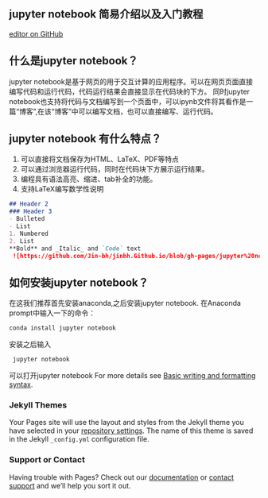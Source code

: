 ## jupyter notebook 简易介绍以及入门教程
 [editor on GitHub](https://github.com/Jin-bh/jinbh.Github.io/edit/gh-pages/index.md)
 
## 什么是jupyter notebook？
jupyter notebook是基于网页的用于交互计算的应用程序。可以在网页页面直接编写代码和运行代码，代码运行结果会直接显示在代码块的下方。
同时jupyter notebook也支持将代码与文档编写到一个页面中，可以ipynb文件将其看作是一篇“博客”,在该“博客”中可以编写文档，也可以直接编写、运行代码。 
 
## jupyter notebook 有什么特点？
1. 可以直接将文档保存为HTML、LaTeX、PDF等特点
2. 可以通过浏览器运行代码，同时在代码块下方展示运行结果。
3. 编程具有语法高亮、缩进、tab补全的功能。
4. 支持LaTeX编写数学性说明

```markdown
## Header 2
### Header 3
- Bulleted
- List
1. Numbered
2. List
**Bold** and _Italic_ and `Code` text
 ![https://github.com/Jin-bh/jinbh.Github.io/blob/gh-pages/jupyter%20notebook1.jpg](https://github.com/Jin-bh/jinbh.Github.io/blob/gh-pages/jupyter%20notebook1.jpg)
```
## 如何安装jupyter notebook？
在这我们推荐首先安装anaconda,之后安装jupyter notebook. 在Anaconda prompt中输入一下的命令：
```markdown
conda install jupyter notebook 
```
安装之后输入
```markdown
 jupyter notebook 
```
可以打开jupyter notebook
For more details see [Basic writing and formatting syntax](https://docs.github.com/en/github/writing-on-github/getting-started-with-writing-and-formatting-on-github/basic-writing-and-formatting-syntax).

### Jekyll Themes

Your Pages site will use the layout and styles from the Jekyll theme you have selected in your [repository settings](https://github.com/Jin-bh/jinbh.Github.io/settings/pages). The name of this theme is saved in the Jekyll `_config.yml` configuration file.

### Support or Contact

Having trouble with Pages? Check out our [documentation](https://docs.github.com/categories/github-pages-basics/) or [contact support](https://support.github.com/contact) and we’ll help you sort it out.
